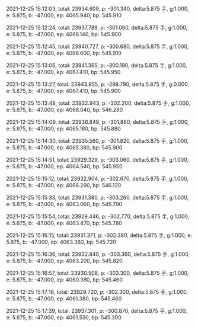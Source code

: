 2021-12-25 15:12:03, total: 23934.609, p: -301.340, delta:5.875 手, g:1.000, e: 5.875, b: -47.000, ep: 4065.940, bp: 545.910

2021-12-25 15:12:24, total: 23937.789, p: -301.060, delta:5.875 手, g:1.000, e: 5.875, b: -47.000, ep: 4066.140, bp: 545.900

2021-12-25 15:12:45, total: 23940.727, p: -300.680, delta:5.875 手, g:1.000, e: 5.875, b: -47.000, ep: 4066.600, bp: 545.910

2021-12-25 15:13:06, total: 23941.365, p: -300.190, delta:5.875 手, g:1.000, e: 5.875, b: -47.000, ep: 4067.410, bp: 545.950

2021-12-25 15:13:27, total: 23943.955, p: -299.790, delta:5.875 手, g:0.000, e: 5.875, b: -47.000, ep: 4067.410, bp: 545.900

2021-12-25 15:13:48, total: 23932.943, p: -302.200, delta:5.875 手, g:1.000, e: 5.875, b: -47.000, ep: 4068.040, bp: 546.280

2021-12-25 15:14:09, total: 23936.849, p: -301.860, delta:5.875 手, g:1.000, e: 5.875, b: -47.000, ep: 4065.180, bp: 545.880

2021-12-25 15:14:30, total: 23935.560, p: -301.820, delta:5.875 手, g:1.000, e: 5.875, b: -47.000, ep: 4065.380, bp: 545.900

2021-12-25 15:14:51, total: 23929.329, p: -303.060, delta:5.875 手, g:1.000, e: 5.875, b: -47.000, ep: 4064.540, bp: 545.950

2021-12-25 15:15:12, total: 23932.904, p: -302.670, delta:5.875 手, g:1.000, e: 5.875, b: -47.000, ep: 4066.290, bp: 546.120

2021-12-25 15:15:33, total: 23931.380, p: -303.260, delta:5.875 手, g:1.000, e: 5.875, b: -47.000, ep: 4063.060, bp: 545.790

2021-12-25 15:15:54, total: 23929.446, p: -302.770, delta:5.875 手, g:1.000, e: 5.875, b: -47.000, ep: 4063.470, bp: 545.780

2021-12-25 15:16:15, total: 23931.371, p: -302.380, delta:5.875 手, g:1.000, e: 5.875, b: -47.000, ep: 4063.380, bp: 545.720

2021-12-25 15:16:36, total: 23932.840, p: -303.360, delta:5.875 手, g:1.000, e: 5.875, b: -47.000, ep: 4063.200, bp: 545.820

2021-12-25 15:16:57, total: 23930.508, p: -303.300, delta:5.875 手, g:1.000, e: 5.875, b: -47.000, ep: 4060.380, bp: 545.460

2021-12-25 15:17:18, total: 23929.720, p: -302.300, delta:5.875 手, g:1.000, e: 5.875, b: -47.000, ep: 4061.380, bp: 545.460

2021-12-25 15:17:39, total: 23937.301, p: -300.870, delta:5.875 手, g:1.000, e: 5.875, b: -47.000, ep: 4061.530, bp: 545.300